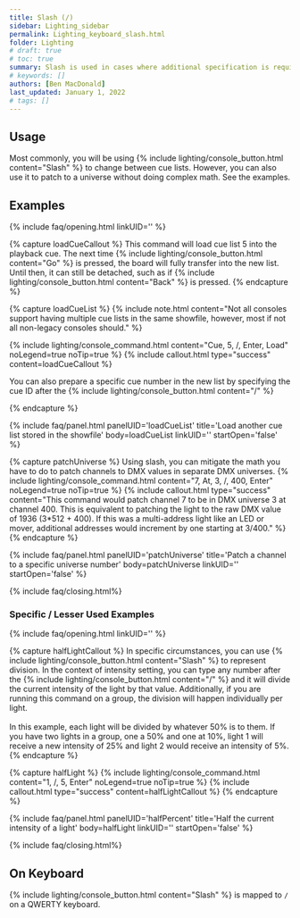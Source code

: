```yaml
---
title: Slash (/)
sidebar: Lighting_sidebar
permalink: Lighting_keyboard_slash.html
folder: Lighting
# draft: true
# toc: true
summary: Slash is used in cases where additional specification is required. This could be a DMX universe, a cue list, or a cue in a specific cue list.
# keywords: []
authors: [Ben MacDonald]
last_updated: January 1, 2022
# tags: []
---
```


## Usage
Most commonly, you will be using {% include lighting/console_button.html content="Slash" %} to change between cue lists. However, you can also use it to patch to a universe without doing complex math. See the examples.
## Examples
<!-- Leave the linkID blank if you want to be able to open multiple sections at once.
Otherwise, only one panel can be open at a time per linkUID.
panelUID must be unique to all other faq panels on this page -->

{% include faq/opening.html linkUID='' %}


{% capture loadCueCallout %}
This command will load cue list 5 into the playback cue. The next time {% include lighting/console_button.html content="Go" %} is pressed, the board will fully transfer into the new list. Until then, it can still be detached, such as if {% include lighting/console_button.html content="Back" %} is pressed.
{% endcapture %}


{% capture loadCueList %}
{% include note.html content="Not all consoles support having multiple cue lists in the same showfile, however, most if not all non-legacy consoles should." %}

{% include lighting/console_command.html content="Cue, 5, /, Enter, Load" noLegend=true noTip=true %}
{% include callout.html type="success" content=loadCueCallout %}

You can also prepare a specific cue number in the new list by specifying the cue ID after the {% include lighting/console_button.html content="/" %}

{% endcapture %}

{% include faq/panel.html panelUID='loadCueList' title='Load another cue list stored in the showfile' body=loadCueList linkUID='' startOpen='false' %}

{% capture patchUniverse %}
Using slash, you can mitigate the math you have to do to patch channels to DMX values in separate DMX universes.
{% include lighting/console_command.html content="7, At, 3, /, 400, Enter" noLegend=true noTip=true %}
{% include callout.html type="success" content="This command would patch channel 7 to be in DMX universe 3 at channel 400. This is equivalent to patching the light to the raw DMX value of 1936 (3*512 + 400). If this was a multi-address light like an LED or mover, additional addresses would increment by one starting at 3/400." %}
{% endcapture %}

{% include faq/panel.html panelUID='patchUniverse' title='Patch a channel to a specific universe number' body=patchUniverse linkUID='' startOpen='false' %}


{% include faq/closing.html%}

### Specific / Lesser Used Examples
<!-- Leave the linkID blank if you want to be able to open multiple sections at once.
Otherwise, only one panel can be open at a time per linkUID.
panelUID must be unique to all other faq panels on this page -->

{% include faq/opening.html linkUID='' %}

{% capture halfLightCallout %}
In specific circumstances, you can use {% include lighting/console_button.html content="Slash" %} to represent division. In the context of intensity setting, you can type any number after the {% include lighting/console_button.html content="/" %} and it will divide the current intensity of the light by that value. Additionally, if you are running this command on a group, the division will happen individually per light.
<br><br>
In this example, each light will be divided by whatever 50% is to them. If you have two lights in a group, one a 50% and one at 10%, light 1 will receive a new intensity of 25% and light 2 would receive an intensity of 5%.
{% endcapture %}


{% capture halfLight %}
{% include lighting/console_command.html content="1, /, 5, Enter" noLegend=true noTip=true %}
{% include callout.html type="success" content=halfLightCallout %}
{% endcapture %}

{% include faq/panel.html panelUID='halfPercent' title='Half the current intensity of a light' body=halfLight linkUID='' startOpen='false' %}

{% include faq/closing.html%}



## On Keyboard
{% include lighting/console_button.html content="Slash" %} is mapped to `/` on a QWERTY keyboard.